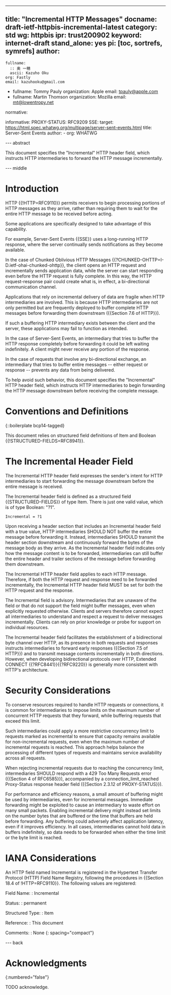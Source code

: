 ---
title: "Incremental HTTP Messages"
docname: draft-ietf-httpbis-incremental-latest
category: std
wg: httpbis
ipr: trust200902
keyword: internet-draft
stand_alone: yes
pi: [toc, sortrefs, symrefs]
author:
 -
    fullname:
      :: 奥 一穂
      ascii: Kazuho Oku
    org: Fastly
    email: kazuhooku@gmail.com
 -
    fullname: Tommy Pauly
    organization: Apple
    email: tpauly@apple.com
 -
    fullname: Martin Thomson
    organization: Mozilla
    email: mt@lowentropy.net

normative:

informative:
  PROXY-STATUS: RFC9209
  SSE:
    target: https://html.spec.whatwg.org/multipage/server-sent-events.html
    title: Server-Sent Events
    author:
     -
        org: WHATWG



--- abstract

This document specifies the "Incremental" HTTP header field, which instructs
HTTP intermediaries to forward the HTTP message incrementally.


--- middle

# Introduction

HTTP {{!HTTP=RFC9110}} permits receivers to begin processing portions of HTTP
messages as they arrive, rather than requiring them to wait for the entire HTTP
message to be received before acting.

Some applications are specifically designed to take advantage of this
capability.

For example, Server-Sent Events {{SSE}} uses a long-running HTTP response, where
the server continually sends notifications as they become available.

In the case of Chunked Oblivious HTTP Messages
{{?CHUNKED-OHTTP=I-D.ietf-ohai-chunked-ohttp}}, the client opens an HTTP request
and incrementally sends application data, while the server can start responding
even before the HTTP request is fully complete. In this way, the HTTP
request-response pair could create what is, in effect, a bi-directional
communication channel.

Applications that rely on incremental delivery of data are fragile when HTTP intermediaries are involved.
This is because HTTP intermediaries are not only permitted but are frequently
deployed to buffer complete HTTP messages before forwarding them downstream
({{Section 7.6 of HTTP}}).

If such a buffering HTTP intermediary exists between the client and the server,
these applications may fail to function as intended.

In the case of Server-Sent Events, an intermediary that tries to buffer the HTTP
response completely before forwarding it could be left waiting indefinitely.
A client might never receive any portion of the response.

In the case of requests that involve any bi-directional exchange,
an intermediary that tries to buffer entire messages --
either request or response -- prevents any data from being delivered.

To help avoid such behavior, this document specifies the "Incremental" HTTP header
field, which instructs HTTP intermediaries to begin forwarding the HTTP message
downstream before receiving the complete message.


# Conventions and Definitions

{::boilerplate bcp14-tagged}

This document relies on structured field definitions
of Item and Boolean {{!STRUCTURED-FIELDS=RFC8941}}.


# The Incremental Header Field

The Incremental HTTP header field expresses the sender's intent for HTTP
intermediaries to start forwarding the message downstream before the entire
message is received.

The Incremental header field is defined as a structured field
{{STRUCTURED-FIELDS}} of type Item.  There is just one valid value, which is of
type Boolean: "?1".

~~~
Incremental = ?1
~~~

Upon receiving a header section that includes an Incremental header field with a
true value, HTTP intermediaries SHOULD NOT buffer the entire message before
forwarding it.  Instead, intermediaries SHOULD transmit the header section
downstream and continuously forward the bytes of the message body as they
arrive. As the Incremental header field indicates only how the message content is
to be forwarded, intermediaries can still buffer the entire header and trailer
sections of the message before forwarding them downstream.

The Incremental HTTP header field applies to each HTTP message. Therefore, if
both the HTTP request and response need to be forwarded incrementally, the
Incremental HTTP header field MUST be set for both the HTTP request and the
response.

The Incremental field is advisory. Intermediaries that are unaware of the field
or that do not support the field might buffer messages, even when explicitly
requested otherwise.  Clients and servers therefore cannot expect all
intermediaries to understand and respect a request to deliver messages
incrementally. Clients can rely on prior knowledge or probe for support on
individual resources.

The Incremental header field facilitates the establishment of a bidirectional
byte channel over HTTP, as its presence in both requests and responses instructs
intermediaries to forward early responses ({{Section 7.5 of HTTP}}) and to
transmit message contents incrementally in both directions.  However, when developing
bidirectional protocols over HTTP, Extended CONNECT {{?RFC8441}}{{?RFC9220}} is
generally more consistent with HTTP's architecture.


# Security Considerations

To conserve resources required to handle HTTP requests or connections, it is
common for intermediaries to impose limits on the maximum number of concurrent
HTTP requests that they forward, while buffering requests that exceed this
limit.

Such intermediaries could apply a more restrictive concurrency limit to requests
marked as incremental to ensure that capacity remains available for
non-incremental requests, even when the maximum number of incremental requests
is reached. This approach helps balance the processing of different types of
requests and maintains service availability across all requests.

When rejecting incremental requests due to reaching the concurrency limit,
intermediaries SHOULD respond with a 429 Too Many Requests error
({{Section 4 of RFC6585}}),
accompanied by a connection_limit_reached Proxy-Status response header field
({{Section 2.3.12 of PROXY-STATUS}}).

For performance and efficiency reasons, a small amount of buffering might be
used by intermediaries, even for incremental messages. Immediate forwarding
might be exploited to cause an intermediary to waste effort on many small
packets.  Enabling incremental delivery might instead set limits on the number
bytes that are buffered or the time that buffers are held before forwarding.
Any buffering could adversely affect application latency, even if it improves
efficiency.  In all cases, intermediaries cannot hold data in buffers
indefinitely, so data needs to be forwarded when either the time limit or the
byte limit is reached.


# IANA Considerations

An HTTP field named Incremental is registered
in the Hypertext Transfer Protocol (HTTP) Field Name Registry,
following the procedures in {{Section 18.4 of !HTTP=RFC9110}}.
The following values are registered:

Field Name:
: Incremental

Status:
: permanent

Structured Type:
: Item

Reference:
: This document

Comments:
: None
{: spacing="compact"}


--- back

# Acknowledgments
{:numbered="false"}

TODO acknowledge.

